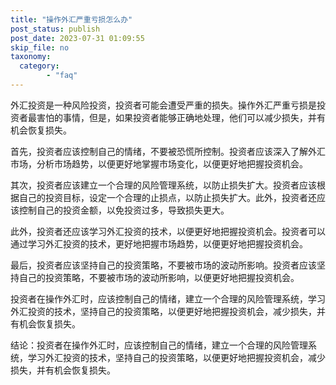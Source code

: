 ```yaml
---
title: "操作外汇严重亏损怎么办"
post_status: publish
post_date: 2023-07-31 01:09:55
skip_file: no
taxonomy:
  category:
        - "faq"
---
```


外汇投资是一种风险投资，投资者可能会遭受严重的损失。操作外汇严重亏损是投资者最害怕的事情，但是，如果投资者能够正确地处理，他们可以减少损失，并有机会恢复损失。

首先，投资者应该控制自己的情绪，不要被恐慌所控制。投资者应该深入了解外汇市场，分析市场趋势，以便更好地掌握市场变化，以便更好地把握投资机会。

其次，投资者应该建立一个合理的风险管理系统，以防止损失扩大。投资者应该根据自己的投资目标，设定一个合理的止损点，以防止损失扩大。此外，投资者还应该控制自己的投资金额，以免投资过多，导致损失更大。

此外，投资者还应该学习外汇投资的技术，以便更好地把握投资机会。投资者可以通过学习外汇投资的技术，更好地把握市场趋势，以便更好地把握投资机会。

最后，投资者应该坚持自己的投资策略，不要被市场的波动所影响。投资者应该坚持自己的投资策略，不要被市场的波动所影响，以便更好地把握投资机会。

投资者在操作外汇时，应该控制自己的情绪，建立一个合理的风险管理系统，学习外汇投资的技术，坚持自己的投资策略，以便更好地把握投资机会，减少损失，并有机会恢复损失。

结论：投资者在操作外汇时，应该控制自己的情绪，建立一个合理的风险管理系统，学习外汇投资的技术，坚持自己的投资策略，以便更好地把握投资机会，减少损失，并有机会恢复损失。

